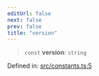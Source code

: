 ```yaml
---
editUrl: false
next: false
prev: false
title: "version"
---
```


> `const` **version**: `string`

Defined in: [src/constants.ts:5](https://github.com/fabricjs/fabric.js/blob/8748628df7e9de00ba77413bfc3ad9e9fe9d4f30/src/constants.ts#L5)
